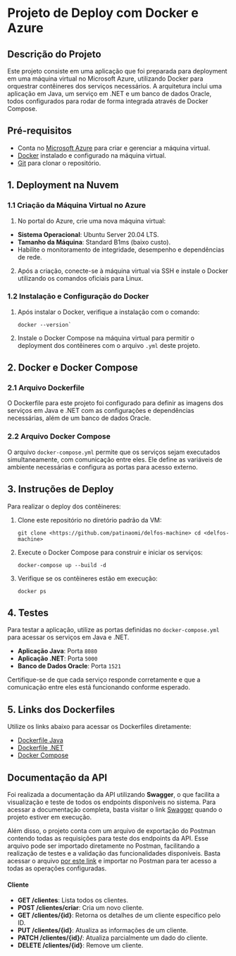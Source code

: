 

# Projeto de Deploy com Docker e Azure

## Descrição do Projeto
Este projeto consiste em uma aplicação que foi preparada para deployment em uma máquina virtual no Microsoft Azure, utilizando Docker para orquestrar contêineres dos serviços necessários. A arquitetura inclui uma aplicação em Java, um serviço em .NET e um banco de dados Oracle, todos configurados para rodar de forma integrada através de Docker Compose.

## Pré-requisitos

- Conta no [Microsoft Azure](https://azure.microsoft.com/) para criar e gerenciar a máquina virtual.
- [Docker](https://docs.docker.com/get-docker/) instalado e configurado na máquina virtual.
- [Git](https://git-scm.com/downloads) para clonar o repositório.

## 1. Deployment na Nuvem

### 1.1 Criação da Máquina Virtual no Azure

1. No portal do Azure, crie uma nova máquina virtual:
 - **Sistema Operacional**: Ubuntu Server 20.04 LTS.
 - **Tamanho da Máquina**: Standard B1ms (baixo custo).
 - Habilite o monitoramento de integridade, desempenho e dependências de rede.

2. Após a criação, conecte-se à máquina virtual via SSH e instale o Docker utilizando os comandos oficiais para Linux.

### 1.2 Instalação e Configuração do Docker

1. Após instalar o Docker, verifique a instalação com o comando:

   ```
   docker --version` 

2.  Instale o Docker Compose na máquina virtual para permitir o deployment dos contêineres com o arquivo `.yml` deste projeto.


## 2. Docker e Docker Compose

### 2.1 Arquivo Dockerfile

O Dockerfile para este projeto foi configurado para definir as imagens dos serviços em Java e .NET com as configurações e dependências necessárias, além de um banco de dados Oracle.

### 2.2 Arquivo Docker Compose

O arquivo `docker-compose.yml` permite que os serviços sejam executados simultaneamente, com comunicação entre eles. Ele define as variáveis de ambiente necessárias e configura as portas para acesso externo.

## 3. Instruções de Deploy

Para realizar o deploy dos contêineres:

1.  Clone este repositório no diretório padrão da VM:
    
    `git clone <https://github.com/patinaomi/delfos-machine>
    cd <delfos-machine>` 
    
2.  Execute o Docker Compose para construir e iniciar os serviços:
    
    `docker-compose up --build -d` 
    
3.  Verifique se os contêineres estão em execução:
    
    
    `docker ps` 
    

## 4. Testes

Para testar a aplicação, utilize as portas definidas no `docker-compose.yml` para acessar os serviços em Java e .NET.

-   **Aplicação Java**: Porta `8080`
-   **Aplicação .NET**: Porta `5000`
-   **Banco de Dados Oracle**: Porta `1521`

Certifique-se de que cada serviço responde corretamente e que a comunicação entre eles está funcionando conforme esperado.

## 5. Links dos Dockerfiles

Utilize os links abaixo para acessar os Dockerfiles diretamente:
-   [Dockerfile Java](https://github.com/patinaomi/delfos-machine/blob/main/JAVA%20ADVANCED/sprint-2/challenge/Dockerfile)
-   [Dockerfile .NET](https://github.com/patinaomi/delfos-machine/blob/main/Advanced%20Business%20With%20.NET/sprint-2/DelfosMachine/Dockerfile)
-   [Docker Compose](https://github.com/patinaomi/delfos-machine/blob/main/docker-compose.yml)

## Documentação da API
Foi realizada a documentação da API utilizando **Swagger**, o que facilita a visualização e teste de todos os endpoints disponíveis no sistema. Para acessar a documentação completa, basta visitar o link [Swagger](http://localhost:8080/swagger-ui/index.html#/) quando o projeto estiver em execução.

Além disso, o projeto conta com um arquivo de exportação do Postman contendo todas as requisições para teste dos endpoints da API. Esse arquivo pode ser importado diretamente no Postman, facilitando a realização de testes e a validação das funcionalidades disponíveis. Basta acessar o arquivo [por este link](https://github.com/patinaomi/delfos-machine/blob/main/JAVA%20ADVANCED/sprint-2/Challenge%20Odontoprev.postman_collection.json) e importar no Postman para ter acesso a todas as operações configuradas.

#### Cliente

- **GET /clientes**: Lista todos os clientes.
- **POST /clientes/criar**: Cria um novo cliente.
- **GET /clientes/{id}**: Retorna os detalhes de um cliente específico pelo ID.
- **PUT /clientes/{id}**: Atualiza as informações de um cliente.
- **PATCH /clientes/{id}/**: Atualiza parcialmente um dado do cliente.
- **DELETE /clientes/{id}**: Remove um cliente.
